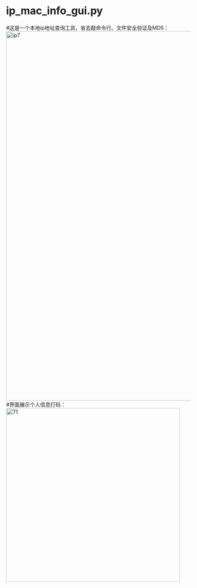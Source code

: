 # ip_mac_info_gui.py
#这是一个本地ip地址查询工具，省去敲命令行。文件安全验证及MD5：
<img width="1006" alt="ip7" src="https://github.com/user-attachments/assets/a6fa18a0-b78c-4352-9a77-ef824d303517" />
#界面展示个人信息打码：
<img width="474" alt="71" src="https://github.com/user-attachments/assets/f276d64b-f928-4b99-9246-688d0bace2ee" />
